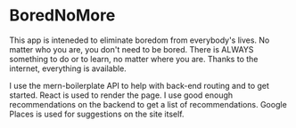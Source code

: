 # BoredNoMore
This app is inteneded to eliminate boredom from everybody's lives. No matter who you are, you don't need to be bored. There is ALWAYS something to do or to learn, no matter where you are. Thanks to the internet, everything is available.

I use the mern-boilerplate API to help with back-end routing and to get started.
React is used to render the page.
I use good enough recommendations on the backend to get a list of recommendations. Google Places is used for suggestions on the site itself.